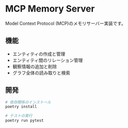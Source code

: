 # MCP Memory Server

Model Context Protocol (MCP)のメモリサーバー実装です。

## 機能

- エンティティの作成と管理
- エンティティ間のリレーション管理
- 観察情報の追加と削除
- グラフ全体の読み取りと検索

## 開発

```bash
# 依存関係のインストール
poetry install

# テストの実行
poetry run pytest
```

